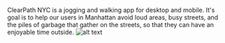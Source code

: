 ClearPath NYC is a jogging and walking app for desktop and mobile. It's goal is to help our users in Manhattan avoid loud areas, busy streets, and the piles of garbage that gather on the streets, so that they can have an enjoyable time outside. ![alt text](xxx?raw=true)
